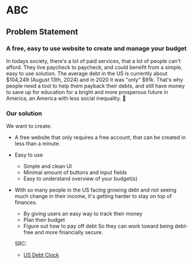 # ABC

## Problem Statement

### A free, easy to use website to create and manage your budget

In todays society, there's a lot of paid services, that a lot of people can't afford. They live paycheck to paycheck, and could benefit from a simple, easy to use solution. The average debt in the US is currently about \$104,249 (August 13th, 2024) and in 2020 it was "only" \$91k. That's why people need a tool to help them payback their debts, and still have money to save up for education for a bright and more prosperous future in America, an America with less social inequality. 🦅

### Our solution

We want to create:

- A free website that only requires a free account, that can be created in less than a minute.
- Easy to use
  - Simple and clean UI
  - Minimal amount of buttons and input fields
  - Easy to understand overview of your budget(s)
- With so many people in the US facing growing debt and not seeing much change in their income, it's getting harder to stay on top of finances.

  - By giving users an easy way to track their money
  - Plan their budget
  - Figure out how to pay off debt
    So they can work toward being debt-free and more financially secure.

  SRC:

  - [US Debt Clock](https://www.usdebtclock.org/)

